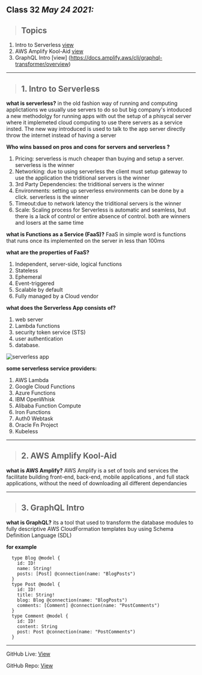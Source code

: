 ## Class 32  *May 24 2021:*  

> ## Topics

   1. Intro to Serverless [view](https://hackernoon.com/what-is-serverless-architecture-what-are-its-pros-and-cons-cc4b804022e9)
   2. AWS Amplify Kool-Aid [view](https://aws.amazon.com/ar/amplify/)
   3. GraphQL Intro [view] (https://docs.amplify.aws/cli/graphql-transformer/overview)   
   
---

> ## 1. Intro to Serverless

**what is serverless?** in the old fashion way of running and computing applictations we usually use servers to do so but big company's intoduced a new methodolgy for running apps with out the setup of a phisycal server where it implemeted cloud computing to use there servers as a service insted. The new way introduced is used to talk to the app server directly throw the internet instead of having a server

**Who wins bassed on pros and cons for servers and serverless ?**

1. Pricing: serverless is much cheaper than buying and setup a server. serverless is the winner 
2. Networking: due to using serverless the client must setup gateway to use the application the triditional servers is the winner 
3. 3rd Party Dependencies: the triditional servers is the winner 
4. Environments: setting up serverless environments can be done by a click. serverless is the winner 
5. Timeout:due to network latency the triditional servers is the winner 
6. Scale: Scaling process for Serverless is automatic and seamless, but there is a lack of control or entire absence of control. both are winners and losers at the same time

**what is Functions as a Service (FaaS)?** FaaS in simple word is functions that runs once its implemented on the server in less than 100ms

**what are the properties of FaaS?**

1. Independent, server-side, logical functions
2. Stateless
3. Ephemeral
4. Event-triggered
5. Scalable by default
6. Fully managed by a Cloud vendor

**what does the Serverless App consists of?**

1. web server
2. Lambda functions
3. security token service (STS)
4. user authentication 
5. database.

![serverless app](https://hackernoon.com/hn-images/1*TIrjN7EjLUVJmJ6YvHR7Dg.png)


**some serverless service providers:**

1. AWS Lambda
2. Google Cloud Functions
3. Azure Functions
4. IBM OpenWhisk
5. Alibaba Function Compute
6. Iron Functions
7. Auth0 Webtask
8. Oracle Fn Project
9. Kubeless


---

> ## 2. AWS Amplify Kool-Aid

**what is AWS Amplify?** AWS Amplify is a set of tools and services the facilitate building front-end, back-end, mobile applications , and  full stack applications, without the need of downloading all different dependancies

---

> ## 3. GraphQL Intro 

**what is GraphQL?** its a tool that used to transform the database modules to fully descriptive AWS CloudFormation templates buy using Schema Definition Language (SDL)

**for example**

      type Blog @model {
        id: ID!
        name: String!
        posts: [Post] @connection(name: "BlogPosts")
      }
      type Post @model {
        id: ID!
        title: String!
        blog: Blog @connection(name: "BlogPosts")
        comments: [Comment] @connection(name: "PostComments")
      }
      type Comment @model {
        id: ID!
        content: String
        post: Post @connection(name: "PostComments")
      }

---

GitHub Live: [View](https://anassawalha95.github.io/reading-notes/Code%20401/Class%2032)

GitHub Repo: [View](https://github.com/anassawalha95/reading-notes/tree/main/Code%20401)
